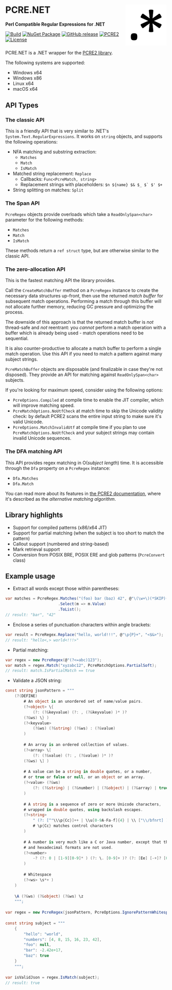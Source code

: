 # PCRE.NET                    <picture><source media="(prefers-color-scheme: dark)" srcset="icon-dark.png"><img src="icon.png" align="right" alt="Logo"></picture>

**Perl Compatible Regular Expressions for .NET**

[![Build](https://github.com/ltrzesniewski/pcre-net/workflows/Build/badge.svg)](https://github.com/ltrzesniewski/pcre-net/actions?query=workflow%3ABuild)
[![NuGet Package](https://img.shields.io/nuget/v/PCRE.NET.svg?logo=NuGet)](https://www.nuget.org/packages/PCRE.NET)
[![GitHub release](https://img.shields.io/github/release/ltrzesniewski/pcre-net.svg?logo=GitHub)](https://github.com/ltrzesniewski/pcre-net/releases)
[![PCRE2](https://img.shields.io/badge/pcre2-v10.43--RC1-blue.svg)](https://github.com/PCRE2Project/pcre2)
[![License](https://img.shields.io/badge/license-BSD-blue.svg)](https://github.com/ltrzesniewski/pcre-net/blob/master/LICENCE)
<br clear="right" />

PCRE.NET is a .NET wrapper for the [PCRE2 library](https://github.com/PCRE2Project/pcre2).

The following systems are supported:

 - Windows x64
 - Windows x86
 - Linux x64
 - macOS x64

## API Types

### The classic API

This is a friendly API that is very similar to .NET's `System.Text.RegularExpressions`. It works on `string` objects, and supports the following operations:

- NFA matching and substring extraction:
  - `Matches`
  - `Match`
  - `IsMatch`
- Matched string replacement: `Replace`
  - Callbacks: `Func<PcreMatch, string>`
  - Replacement strings with placeholders: ``$n ${name} $& $_ $` $' $+``
- String splitting on matches: `Split`

### The Span API

`PcreRegex` objects provide overloads which take a `ReadOnlySpan<char>` parameter for the following methods:

- `Matches`
- `Match`
- `IsMatch`

These methods return a `ref struct` type, but are otherwise similar to the classic API.

### The zero-allocation API

This is the fastest matching API the library provides.

Call the `CreateMatchBuffer` method on a `PcreRegex` instance to create the necessary data structures up-front, then use the returned _match buffer_ for subsequent match operations. Performing a match through this buffer will not allocate further memory, reducing GC pressure and optimizing the process.

The downside of this approach is that the returned match buffer is _not_ thread-safe and _not_ reentrant: you _cannot_ perform a match operation with a buffer which is already being used - match operations need to be sequential.

It is also counter-productive to allocate a match buffer to perform a single match operation. Use this API if you need to match a pattern against many subject strings.

`PcreMatchBuffer` objects are disposable (and finalizable in case they're not disposed). They provide an API for matching against `ReadOnlySpan<char>` subjects.

If you're looking for maximum speed, consider using the following options:

- `PcreOptions.Compiled` at compile time to enable the JIT compiler, which will improve matching speed.
- `PcreMatchOptions.NoUtfCheck` at match time to skip the Unicode validity check: by default PCRE2 scans the entire input string to make sure it's valid Unicode.
- `PcreOptions.MatchInvalidUtf` at compile time if you plan to use `PcreMatchOptions.NoUtfCheck` and your subject strings may contain invalid Unicode sequences.

### The DFA matching API

This API provides regex matching in O(_subject length_) time. It is accessible through the `Dfa` property on a `PcreRegex` instance:

- `Dfa.Matches`
- `Dfa.Match`

You can read more about its features in [the PCRE2 documentation](https://pcre2project.github.io/pcre2/doc/html/pcre2matching.html), where it's described as the _alternative matching algorithm_.

## Library highlights

- Support for compiled patterns (x86/x64 JIT)
- Support for partial matching (when the subject is too short to match the pattern)
- Callout support (numbered and string-based)
- Mark retrieval support
- Conversion from POSIX BRE, POSIX ERE and glob patterns (`PcreConvert` class)

## Example usage

- Extract all words except those within parentheses:

```C#
var matches = PcreRegex.Matches("(foo) bar (baz) 42", @"\(\w+\)(*SKIP)(*FAIL)|\w+")
                       .Select(m => m.Value)
                       .ToList();
// result: "bar", "42"
```

- Enclose a series of punctuation characters within angle brackets:

```C#
var result = PcreRegex.Replace("hello, world!!!", @"\p{P}+", "<$&>");
// result: "hello<,> world<!!!>"
```

- Partial matching:

```C#
var regex = new PcreRegex(@"(?<=abc)123");
var match = regex.Match("xyzabc12", PcreMatchOptions.PartialSoft);
// result: match.IsPartialMatch == true
```

- Validate a JSON string:

```C#
const string jsonPattern = """
    (?(DEFINE)
        # An object is an unordered set of name/value pairs.
        (?<object> \{
            (?: (?&keyvalue) (?: , (?&keyvalue) )* )?
        (?&ws) \} )
        (?<keyvalue>
            (?&ws) (?&string) (?&ws) : (?&value)
        )

        # An array is an ordered collection of values.
        (?<array> \[
            (?: (?&value) (?: , (?&value) )* )?
        (?&ws) \] )

        # A value can be a string in double quotes, or a number,
        # or true or false or null, or an object or an array.
        (?<value> (?&ws)
            (?: (?&string) | (?&number) | (?&object) | (?&array) | true | false | null )
        )

        # A string is a sequence of zero or more Unicode characters,
        # wrapped in double quotes, using backslash escapes.
        (?<string>
            " (?: [^"\\\p{Cc}]++ | \\u[0-9A-Fa-f]{4} | \\ ["\\/bfnrt] )* "
            # \p{Cc} matches control characters
        )

        # A number is very much like a C or Java number, except that the octal
        # and hexadecimal formats are not used.
        (?<number>
            -? (?: 0 | [1-9][0-9]* ) (?: \. [0-9]+ )? (?: [Ee] [-+]? [0-9]+ )?
        )

        # Whitespace
        (?<ws> \s*+ )
    )

    \A (?&ws) (?&object) (?&ws) \z
    """;

var regex = new PcreRegex(jsonPattern, PcreOptions.IgnorePatternWhitespace);

const string subject = """
    {
        "hello": "world",
        "numbers": [4, 8, 15, 16, 23, 42],
        "foo": null,
        "bar": -2.42e+17,
        "baz": true
    }
    """;

var isValidJson = regex.IsMatch(subject);
// result: true
```
